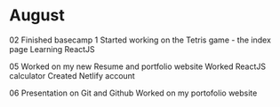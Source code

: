 # August

02
 Finished basecamp 1
 Started working on the Tetris game - the index page
 Learning ReactJS

05
Worked on my new Resume and portfolio website
Worked ReactJS calculator
Created Netlify account

06
Presentation on Git and Github
Worked on my portofolio website
